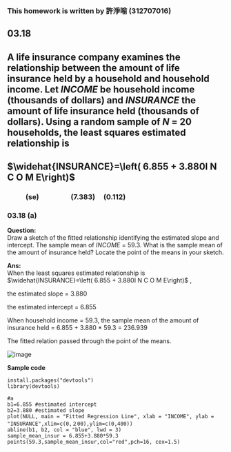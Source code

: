 ### This homework is written by 許淨喻 (312707016)
## 03.18
## A life insurance company examines the relationship between the amount of life insurance held by a household and household income. Let $INCOME$ be household income (thousands of dollars) and $INSURANCE$ the amount of life insurance held (thousands of dollars). Using a random sample of $N$ = 20 households, the least squares estimated relationship is
## $\widehat{INSURANCE}=\left( 6.855 + 3.880I N C O M E\right)$
### &nbsp; &nbsp; &nbsp; &nbsp; &nbsp; &nbsp;(se)&nbsp; &nbsp; &nbsp; &nbsp; &nbsp; &nbsp; &nbsp; &nbsp; &nbsp; &nbsp;(7.383) &nbsp; &nbsp; (0.112)

### 03.18 (a)
**Question:**\
Draw a sketch of the fitted relationship identifying the estimated slope and intercept. The sample mean of $INCOME$ = 59.3. What is the sample mean of the amount of insurance held? Locate the point of the means in your sketch.

**Ans:**\
When the least squares estimated relationship is $\widehat{INSURANCE}=\left( 6.855 + 3.880I N C O M E\right)$ , 

the estimated slope = 3.880

the estimated intercept = 6.855

When household income = 59.3, the sample mean of the amount of insurance held = 6.855 + 3.880 * 59.3 = 236.939

The fitted relation passed through the point of the means.

![image](https://github.com/HWTeng-Course/202402-Financial-Econometrics/assets/71587037/0f3ddac2-e682-44d4-bed7-84e371391643)

**Sample code**
```
install.packages("devtools")
library(devtools)

#a
b1=6.855 #estimated intercept
b2=3.880 #estimated slope
plot(NULL, main = "Fitted Regression Line", xlab = "INCOME", ylab = "INSURANCE",xlim=c(0,２00),ylim=c(0,400))
abline(b1, b2, col = "blue", lwd = 3)
sample_mean_insur = 6.855+3.880*59.3
points(59.3,sample_mean_insur,col="red",pch=16, cex=1.5)
```




